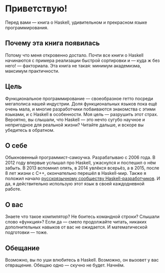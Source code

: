 # Приветствую!

Перед вами &mdash; книга о Haskell, удивительном и прекрасном языке программирования.

## Почему эта книга появилась

Потому что меня откровенно достало. Почти все книги о Haskell начинаются с примера реализации быстрой сортировки и &mdash; куда ж без него! &mdash; факториала. Эта книга не такая: минимум академизма, максимум практичности.

## Цель

Функциональное программирование &mdash; своеобразное гетто посреди мегаполиса нашей индустрии. Доля функциональных языков пока ещё очень мала, и многие разработчики побаиваются знакомства с этими языками, и с Haskell в особенности. Моя цель &mdash; разрушить этот страх. Вероятно, вы слышали, что Haskell &mdash; это нечто сугубо научное и непригодное для реальной жизни? Читайте дальше, и вскоре вы убедитесь в обратном.

## О себе

Обыкновенный программист-самоучка. Разрабатываю с 2006 года. В 2012 году впервые услышал про Haskell, ужаснулся и поспешил о нём забыть. В 2013 вспомнил опять, в 2014 увлёкся всерьёз, а в 2015, после 8 лет жизни с C++, окончательно перешёл в Haskell-мир. Также я положил начало [русскоязычному сообществу Haskell-разработчиков](http://ruhaskell.org/). И да, я действительно использую этот язык в своей каждодневной работе.

## О вас

Знаете что такое компилятор? Не боитесь командной строки? Слышали слово &laquo;функция&raquo;? Если да &mdash; смело продолжайте читать, никаких дополнительных навыков от вас не ожидается. И математической подготовки &mdash; тоже.

## Обещание

Возможно, вы по уши влюбитесь в Haskell. Возможно, он вызовет у вас отвращение. Обещаю одно &mdash; скучно не будет. Начнём.

